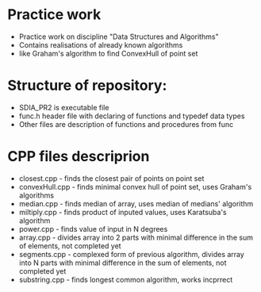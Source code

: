 # Practice work
* Practice work on discipline "Data Structures and Algorithms"
* Contains realisations of already known algorithms
* like Graham's algorithm to find ConvexHull of point set

# Structure of repository:
* SDIA_PR2 is executable file
* func.h header file with declaring of functions and typedef data types
* Other files are description of functions and procedures from func

# CPP files descriprion
* closest.cpp - finds the closest pair of points on point set
* convexHull.cpp - finds minimal convex hull of point set, uses Graham's algorithms
* median.cpp - finds median of array, uses median of medians' algorithm 
* miltiply.cpp - finds product of inputed values, uses Karatsuba's algorithm 
* power.cpp - finds value of input in N degrees
* array.cpp - divides array into 2 parts with minimal difference in the sum of elements, not completed yet
* segments.cpp - complexed form of previous algorithm, divides array into N parts with minimal difference in the sum of elements, not completed yet
* substring.cpp - finds longest common algorithm, works incprrect
